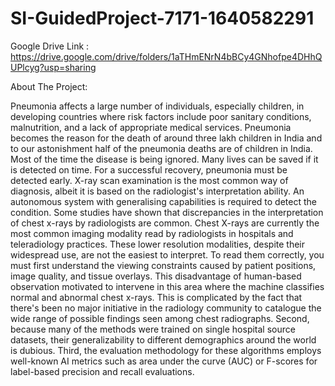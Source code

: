 # SI-GuidedProject-7171-1640582291

Google Drive Link : https://drive.google.com/drive/folders/1aTHmENrN4bBCy4GNhofpe4DHhQUPlcyg?usp=sharing

About The Project:

Pneumonia affects a large number of individuals, especially children, in developing countries where risk factors include poor sanitary conditions, malnutrition, and a lack of appropriate medical services. 
 Pneumonia becomes the reason for the death of around three lakh children in India and to our astonishment half of the pneumonia deaths are of children in India. Most of the time the disease is being ignored. Many lives can be saved if it is detected on time.
For a successful recovery, pneumonia must be detected early. X-ray scan examination is the most common way of diagnosis, albeit it is based on the radiologist's interpretation ability. An autonomous system with generalising capabilities is required to detect the condition. Some studies have shown that discrepancies in the interpretation of chest x-rays by radiologists are common. 
Chest X-rays are currently the most common imaging modality read by radiologists in hospitals and teleradiology practices. These lower resolution modalities, despite their widespread use, are not the easiest to interpret. To read them correctly, you must first understand the viewing constraints caused by patient positions, image quality, and tissue overlays. This disadvantage of human-based observation motivated to intervene in this area where the machine classifies normal and abnormal chest x-rays.
This is complicated by the fact that there's been no major initiative in the radiology community to catalogue the wide range of possible findings seen among chest radiographs. Second, because many of the methods were trained on single hospital source datasets, their generalizability to different demographics around the world is dubious. Third, the evaluation methodology for these algorithms employs well-known AI metrics such as area under the curve (AUC) or F-scores for label-based precision and recall evaluations.

